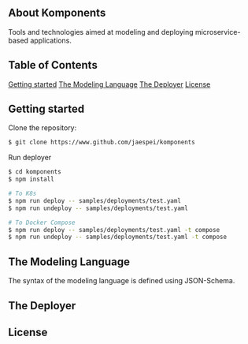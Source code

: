 ## About Komponents
Tools and technologies aimed at modeling and deploying microservice-based applications.

## Table of Contents

[Getting started](#getting-started)
[The Modeling Language](#modeling-language)
[The Deployer](#modeler)
[License](#license)


## Getting started

Clone the repository:
```bash
$ git clone https://www.github.com/jaespei/komponents
```

Run deployer
```bash
$ cd komponents
$ npm install

# To K8s
$ npm run deploy -- samples/deployments/test.yaml
$ npm run undeploy -- samples/deployments/test.yaml 

# To Docker Compose
$ npm run deploy -- samples/deployments/test.yaml -t compose
$ npm run undeploy -- samples/deployments/test.yaml -t compose
```

## The Modeling Language

The syntax of the modeling language is defined using JSON-Schema. 


## The Deployer




## License